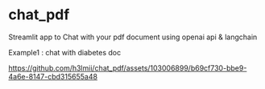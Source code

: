 # chat_pdf
Streamlit app to Chat with your pdf document using openai api &amp; langchain


Example1 : chat with diabetes doc

https://github.com/h3lmii/chat_pdf/assets/103006899/b69cf730-bbe9-4a6e-8147-cbd315655a48


